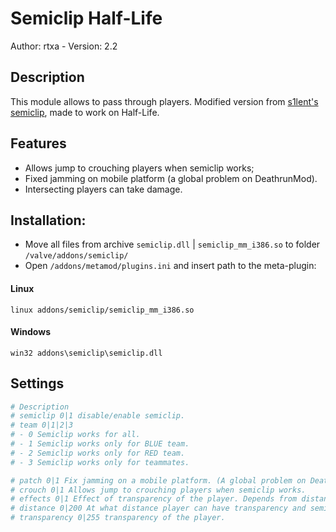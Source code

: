 # Semiclip Half-Life
Author: rtxa - Version: 2.2

## Description
This module allows to pass through players. Modified version from [s1lent's semiclip](https://forums.alliedmods.net/showthread.php?t=250891), made to work on Half-Life.

## Features
- Allows jump to crouching players when semiclip works;
- Fixed jamming on mobile platform (a global problem on DeathrunMod).
- Intersecting players can take damage.

## Installation:
- Move all files from archive `semiclip.dll` | `semiclip_mm_i386.so` to folder `/valve/addons/semiclip/`
- Open `/addons/metamod/plugins.ini` and insert path to the meta-plugin:

#### Linux
`linux addons/semiclip/semiclip_mm_i386.so`
#### Windows

`win32 addons\semiclip\semiclip.dll`

## Settings
```ini
# Description
# semiclip 0|1 disable/enable semiclip.
# team 0|1|2|3
# - 0 Semiclip works for all.
# - 1 Semiclip works only for BLUE team.
# - 2 Semiclip works only for RED team.
# - 3 Semiclip works only for teammates.

# patch 0|1 Fix jamming on a mobile platform. (A global problem on DeathrunMod)
# crouch 0|1 Allows jump to crouching players when semiclip works.
# effects 0|1 Effect of transparency of the player. Depends from distance between players.
# distance 0|200 At what distance player can have transparency and semiclip.
# transparency 0|255 transparency of the player.
```



